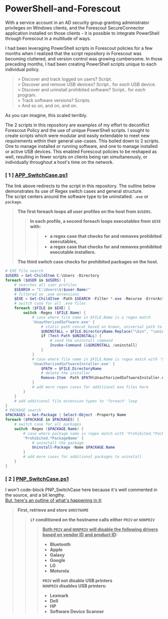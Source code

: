 # PowerShell-and-Forescout
With a service account in an AD security group granting administrator privileges on Windows clients, and the Forescout SecureConnector application installed on those clients - it is possible to integrate PowerShell through Forescout in a multitude of ways.   

I had been leveraging PowerShell scripts in Forescout policies for a few months when I realized that the script repository in Forescout was becoming cluttered, and version control was growing cumbersome. In those preceding months, I had been creating PowerShell scripts unique to each individual policy.   
> \> Discover and track logged on users? Script.   
> \> Discover and remove USB devices? Script.. for *each* USB device.   
> \> Discover and uninstall prohibited software? Script.. for *each* program.   
> \> Track software versions? Scripts.    
> \> And so on, and on, and on.    

As you can imagine, this scaled terribly.   

The 2 scripts in this repository are examples of my effort to deconflict Forescout Policy and the use of unique PowerShell scripts. I sought to create scripts which were modular and easily extendable to meet new requirements within their general use-cases. This boiled down to 2 scripts. One to manage installed or running software, and one to manage installed or active USB devices. This enabled Forescout policies to be reshaped as well, resulting in fewer scripts on clients being ran simultaneously, or individually throughout a host's time on the network.   

### [ 1 ] [APP_SwitchCase.ps1](https://github.com/plmcdowe/PowerShell-and-Forescout/blob/46b27bdb2193f8ee5286ae92a2f75d76491e80e8/APP_SwitchCase.ps1)
The link above redirects to the script in this repository. The outline below demonstrates its use of Regex switch cases and general structure.      
The script centers around the software type to be uninstalled: `.exe` or `package`.     

> <b>The first foreach loops all user profiles on the host from `$USERS`.</b>
>> <b>In each profile, a second foreach loops executables from `$EXE` with:</b>
>>> - <b>a regex case that checks for and removes prohibited executables,</b>     
>>> - <b>a regex case that checks for and removes prohibited executable installers.</b>
>
> <b>The third switch case checks for prohibited packages on the host.</b>


```PowerShell
# EXE file search
$USERS = Get-ChildItem C:\Users -Directory
foreach ($USER in $USERS) {
    # searches all user profiles
    $SEARCH = "C:\Users\$($user.Name)"
    # filtered on .exe extensions
    $EXE = Get-ChildItem -Path $SEARCH -Filter *.exe -Recurse -ErrorAction SilentlyContinue -Force
    # switch case for all .exe files 
    foreach ($FILE in $EXE) {
        switch -Regex ($FILE.Name) {
            # case where file name in $FILE.Name is a regex match
            'UnauthorizedSoftware.exe' {
                # static path concat based on known, universal path to uninstaller
                $UNINSTALL = $FILE.DirectoryName.Replace("\bin", "\uninstall\Installer.exe")
                if (Test-Path $UNINSTALL) {
                    # send the uninstall command
                    Invoke-Command {&$UNINSTALL /uninstall}
                }
            }
            # case where file name in $FILE.Name is regex match with 'UnauthorizedSoftwareInstaller.exe'
            'UnauthorizedSoftwareInstaller.exe' {
                $PATH = $FILE.DirectoryName
                # delete the installer
                Remove-Item -Path $PATH\UnauthorizedSoftwareInstaller.exe -Force
            }
            # add more regex cases for additional exe files here
        }
    }
    # add additional file extension types to 'foreach' loop
}
# PACKAGE search
$PACKAGES = Get-Package | Select-Object -Property Name
foreach ($PACKAGE in $PACKAGES) {
    # switch case for all packages
    switch -Regex ($PACKAGE.Name) {
        # case where package name is regex match with 'Prohibited.*PackageName'
        'Prohibited.*PackageName' {
            # uninstall the package
            Uninstall-Package -Name $PACKAGE.Name
        }
        # add more cases for additional packages to uninstall
    }
}
```

### [ 2 ] [PNP_SwitchCase.ps1](https://github.com/plmcdowe/PowerShell-and-Forescout/blob/d739a8da5b674ebc42414585801fa1112dd83f2f/PNP_SwitchCase.ps1)
I won't code-block PNP_SwitchCase here because it's well commented in the source, and a bit lengthy.  
<ins>But, here's an outline of what's happening in it</ins>:    

> <b>First, retrieve and store `$HOSTNAME`</b>
>> <b>`if` conditioned on the hostname calls either `PRIV` or `NONPRIV`</b>   
>>> <b><ins>Both `PRIV` and `NONPRIV` will disable the following drivers based on vendor ID and product ID</ins>:</b>
>>> - <b>Bluetooth</b>
>>> - <b>Apple</b>
>>> - <b>Galaxy</b>
>>> - <b>Google</b>
>>> - <b>LG</b>
>>> - <b>Motorola</b>   
>>>
>>> <b>`PRIV` will not disable USB printers</b>     
>>> <b>`NONPRIV` disables USB printers:</b>
>>> - <b>Lexmark</b>
>>> - <b>Dell</b>
>>> - <b>HP</b>
>>> - <b>Software Device Scanner</b>   

